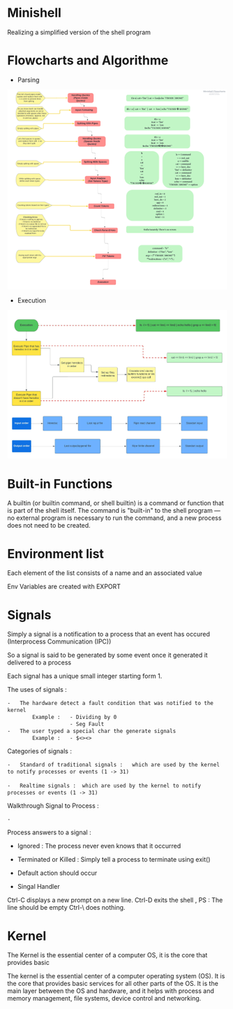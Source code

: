 # Minishell
Realizing a simplified version of the shell program

#   Flowcharts and Algorithme

*   Parsing

<img src="Algo/Flowcharts_img.jpeg" width="1000"/>

*   Execution

<img src="Algo/Flowchart_Execution.jpeg" width="1000"/>

# Built-in Functions

A builtin (or builtin command, or shell builtin) is a command or function that is part of the shell itself.
The command is "built-in" to the shell program — no external program is necessary to run the command, and a new process does not need to be created.

# Environment list

Each element of the list consists of a name and an associated value

Env Variables are created with EXPORT 


# Signals

Simply a signal is a notification to a process that an event has occured (Interprocess Communication (IPC))

So a signal is said to be generated by some event once it generated it delivered to a process

Each signal has a unique small integer starting form 1.

The uses of signals :

    -   The hardware detect a fault condition that was notified to the kernel
            Example :   - Dividing by 0
                        - Seg Fault
    -   The user typed a special char the generate signals 
            Example :   - $<><>

Categories of signals :

    -   Standard of traditional signals :   which are used by the kernel to notify processes or events (1 -> 31)

    -   Realtime signals :  which are used by the kernel to notify processes or events (1 -> 31)



Walkthrough Signal to Process :

    -   


Process answers to a signal :

-   Ignored : The process never even knows that it occurred

-   Terminated or Killed : Simply tell a process to terminate using exit()

-   Default action should occur

-   Singal Handler 

Ctrl-C displays a new prompt on a new line.
Ctrl-D exits the shell , PS : The line should be empty
Ctrl-\ does nothing.


# Kernel

The Kernel is the essential center of a computer OS, it is the core that provides basic 

The kernel is the essential center of a computer operating system (OS). It is the core that provides basic services for all other parts of the OS. It is the main layer between the OS and hardware, and it helps with process and memory management, file systems, device control and networking.
